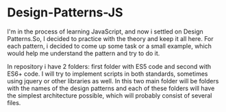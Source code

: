 # Design-Patterns-JS

I'm in the process of learning JavaScript, and now i settled on Design Patterns.So, I decided to practice with the theory and keep it all here. For each pattern, i decided to come up some task or a small example, which would help me understand the pattern and try to do it.

In repository i have 2 folders: first folder with ES5 code and second with ES6+ code. I will try to implement scripts in both standards, sometimes using jquery or other libraries as well. In this two main folder will be folders with the names of the design patterns and each of these folders will have the simplest architecture possible, which will probably consist of several files.
